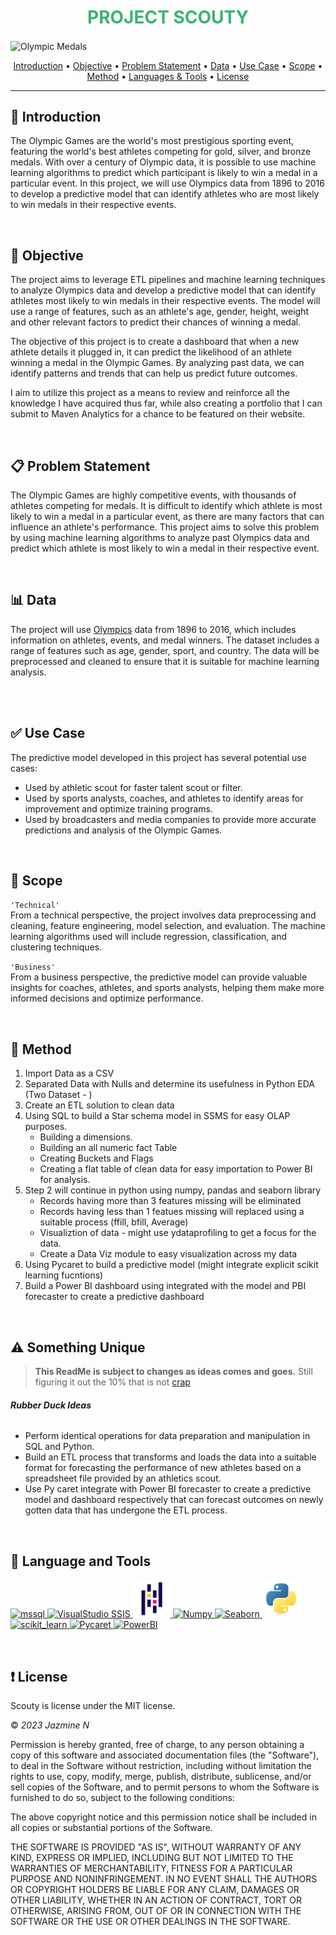 <h1 align="center" style="color:MediumSeaGreen;"> <b> PROJECT SCOUTY  </b></h1>


<img src="https://media3.giphy.com/media/68QRW1GqBH5tFNGXPZ/giphy.gif?cid=ecf05e47z1isu886ykeb9dzundi12x98pbiekixmsjy715ez&rid=giphy.gif&ct=g" alt="Olympic Medals" width="1100" height = "450" align="center">


<p align="center">
  <a href="#Introduction">Introduction</a> •
  <a href="#objective">Objective</a> •
  <a href="#problem-statement">Problem Statement</a> •
  <a href="#data">Data</a> •
  <a href="#use-case">Use Case</a> •
  <a href="#scope">Scope</a> •
  <a href="method">Method</a> •
  <a href="#language-and-tools">Languages & Tools</a> •
  <a href="#license">License</a>
  
</p>

---

## :round_pushpin: **Introduction** 
<p>
The Olympic Games are the world's most prestigious sporting event, featuring the world's best athletes competing for gold, silver, and bronze medals. With over a century of Olympic data, it is possible to use machine learning algorithms to predict which participant is likely to win a medal in a particular event. In this project, we will use Olympics data from 1896 to 2016 to develop a predictive model that can identify athletes who are most likely to win medals in their respective events. </p>

<br>

## 🎯 **Objective** 
<p >The project aims to leverage ETL pipelines and machine learning techniques to analyze Olympics data and develop a predictive model that can identify athletes most likely to win medals in their respective events. The model will use a range of features, such as an athlete's age, gender, height, weight and other relevant factors to predict their chances of winning a medal. </p>

<p>The objective of this project is to create a dashboard that when a new athlete details it plugged in, it can predict the likelihood of an athlete winning a medal in the Olympic Games. By analyzing past data, we can identify patterns and trends that can help us predict future outcomes. </p>

<p>I aim to utilize this project as a means to review and reinforce all the knowledge I have acquired thus far, while also creating a portfolio that I can submit to Maven Analytics for a chance to be featured on their website.</p>
<br>

## :clipboard: **Problem Statement** 

The Olympic Games are highly competitive events, with thousands of athletes competing for medals. It is difficult to identify which athlete is most likely to win a medal in a particular event, as there are many factors that can influence an athlete's performance. This project aims to solve this problem by using machine learning algorithms to analyze past Olympics data and predict which athlete is most likely to win a medal in their respective event.

<br>

## :bar_chart:  **Data** 

The project will use [Olympics](https://www.mavenanalytics.io/data-playground?page=3&pageSize=5) data from 1896 to 2016, which includes information on athletes, events, and medal winners. The dataset includes a range of features such as age, gender, sport, and country. The data will be preprocessed and cleaned to ensure that it is suitable for machine learning analysis.

<br>
<br>


## :white_check_mark:  **Use Case**  

The predictive model developed in this project has several potential use cases: 
- Used by athletic scout for faster talent scout or filter.
- Used by sports analysts, coaches, and athletes to identify areas for improvement and optimize training programs. 
- Used by broadcasters and media companies to provide more accurate predictions and analysis of the Olympic Games.

<br>

##  :wrench: **Scope** 

`'Technical'` <br>
From a technical perspective, the project involves data preprocessing and cleaning, feature engineering, model selection, and evaluation. The machine learning algorithms used will include regression, classification, and clustering techniques. 

`'Business'` <br>
From a business perspective, the predictive model can provide valuable insights for coaches, athletes, and sports analysts, helping them make more informed decisions and optimize performance.

<br>


## :paperclip: **Method** 
1. Import Data as a CSV
2. Separated Data with Nulls and determine its usefulness in Python EDA (Two Dataset - )
3. Create an ETL solution to clean data
4. Using SQL to build a Star schema model in SSMS for easy OLAP purposes.
    - Building a dimensions.
    - Building an all numeric fact Table
    - Creating Buckets and Flags
    - Creating a flat table of clean data for easy importation to Power BI for analysis.
5. Step 2 will continue in python using numpy, pandas and seaborn library
    - Records having more than 3 features missing will be eliminated
    - Records having less than 1 featues missing will replaced using a suitable process (ffill, bfill, Average)
    - Visualiztion of data - might use ydataprofiling to get a focus for the data.
    - Create a Data Viz module to easy visualization across my data
6. Using Pycaret to build a predictive model (might integrate explicit scikit learning fucntions)
7. Build a Power BI dashboard using integrated with the model and PBI forecaster to create a predictive dashboard 

<br>


## :warning: **Something Unique** 
> __This ReadMe is subject to changes as ideas comes and goes.__ Still figuring it out the 10% that is not [crap](https://en.wikipedia.org/wiki/Sturgeon%27s_law)
<h6><b> Rubber Duck Ideas </b></h6>

- Perform identical operations for data preparation and manipulation in SQL and Python.
- Build an ETL process that transforms and loads the data into a suitable format for forecasting the performance of new athletes based on a spreadsheet file provided by an athletics scout.
- Use Py caret integrate with Power BI forecaster to create a predictive model and dashboard respectively that can forecast outcomes on newly gotten data that has undergone the ETL process.

<br>

## :speech_balloon: **Language and Tools** 

<p align="left"> 
    <a href="https://www.microsoft.com/en-us/sql-server" target="_blank" rel="noreferrer"> <img src="https://www.svgrepo.com/show/303229/microsoft-sql-server-logo.svg" alt="mssql" width="60" height="60"/> </a> 
    <a href="https://learn.microsoft.com/en-us/sql/integration-services/ssis-how-to-create-an-etl-package?view=sql-server-ver16" target="_blank" rel="noreferrer"> <img src="https://visualstudio.microsoft.com/wp-content/uploads/2022/11/vs-icon.svg" alt="VisualStudio SSIS" width="60" height="60"/> </a> 
    <a href="https://pandas.pydata.org/" target="_blank" rel="noreferrer"> <img src="https://raw.githubusercontent.com/devicons/devicon/2ae2a900d2f041da66e950e4d48052658d850630/icons/pandas/pandas-original.svg" alt="pandas" width="60" height="60"/> </a>
    <a href="https://numpy.org/" target="_blank" rel="noreferrer"> <img src="https://numpy.org/images/logo.svg" alt="Numpy" width="60" height="60"/> </a> 
    <a href="https://seaborn.pydata.org/" target="_blank" rel="noreferrer"> <img src="https://seaborn.pydata.org/_static/logo-wide-lightbg.svg" alt="Seaborn" width="80" height="80"/> </a> 
    <a href="https://www.python.org" target="_blank" rel="noreferrer"> <img src="https://raw.githubusercontent.com/devicons/devicon/master/icons/python/python-original.svg" alt="python" width="60" height="60"/> </a> 
    <a href="https://scikit-learn.org/" target="_blank" rel="noreferrer"> <img src="https://upload.wikimedia.org/wikipedia/commons/0/05/Scikit_learn_logo_small.svg" alt="scikit_learn" width="60" height="60"/> </a> 
    <a href="https://pycaret.org/" target="_blank" rel="noreferrer"> <img src="https://www.gitbook.com/cdn-cgi/image/width=60,dpr=2,height=60,fit=contain,format=auto/https%3A%2F%2F1927305171-files.gitbook.io%2F~%2Ffiles%2Fv0%2Fb%2Fgitbook-x-prod.appspot.com%2Fo%2Fspaces%252FjAq5m5T7Qtz03TnB0Wve%252Ficon%252FKaPEfJEWupL6s9rsdFyF%252FGit%2520500-500_v5WhiteBG.png%3Falt%3Dmedia%26token%3D83cdee15-29e2-4fd3-8392-d1688963a063" alt="Pycaret" width="60" height="60"/> </a> 
    <a href="https://powerbi.microsoft.com/" target="_blank" rel="noreferrer"> <img src="https://powerbi.microsoft.com/pictures/shared/social/social-default-image.png" alt="PowerBI" width="90" height="60"/> </a> 
 </p>

<br>


## :exclamation: **License**  

<p>Scouty is license under the MIT license. </p>

© <i>2023 Jazmine N </i>

<p>
Permission is hereby granted, free of charge, to any person obtaining a copy
of this software and associated documentation files (the "Software"), to deal
in the Software without restriction, including without limitation the rights
to use, copy, modify, merge, publish, distribute, sublicense, and/or sell
copies of the Software, and to permit persons to whom the Software is
furnished to do so, subject to the following conditions:

The above copyright notice and this permission notice shall be included in all
copies or substantial portions of the Software.

THE SOFTWARE IS PROVIDED "AS IS", WITHOUT WARRANTY OF ANY KIND, EXPRESS OR
IMPLIED, INCLUDING BUT NOT LIMITED TO THE WARRANTIES OF MERCHANTABILITY,
FITNESS FOR A PARTICULAR PURPOSE AND NONINFRINGEMENT. IN NO EVENT SHALL THE
AUTHORS OR COPYRIGHT HOLDERS BE LIABLE FOR ANY CLAIM, DAMAGES OR OTHER
LIABILITY, WHETHER IN AN ACTION OF CONTRACT, TORT OR OTHERWISE, ARISING FROM,
OUT OF OR IN CONNECTION WITH THE SOFTWARE OR THE USE OR OTHER DEALINGS IN THE
SOFTWARE.
</p>
